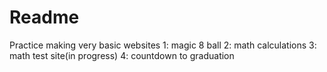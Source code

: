 # Readme
Practice making very basic websites
1: magic 8 ball
2: math calculations
3: math test site(in progress)
4: countdown to graduation
